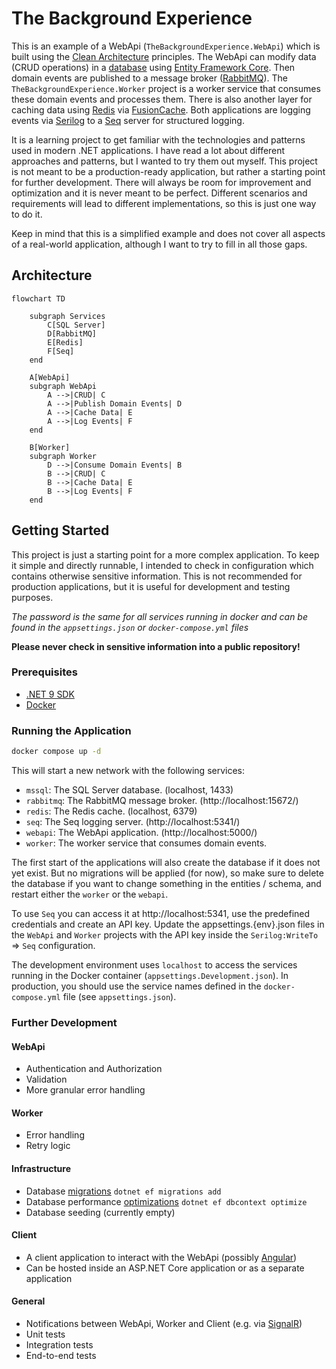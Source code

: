 # The Background Experience

This is an example of a WebApi (`TheBackgroundExperience.WebApi`) which is built using the [Clean Architecture](https://github.com/ardalis/CleanArchitecture) principles.
The WebApi can modify data (CRUD operations) in a [database](https://hub.docker.com/r/microsoft/mssql-server) using [Entity Framework Core](https://learn.microsoft.com/en-us/ef/core/).
Then domain events are published to a message broker ([RabbitMQ](https://www.rabbitmq.com/)).
The `TheBackgroundExperience.Worker` project is a worker service that consumes these domain events and processes them.
There is also another layer for caching data using [Redis](https://hub.docker.com/_/redis) via [FusionCache](https://github.com/ZiggyCreatures/FusionCache).
Both applications are logging events via [Serilog](https://serilog.net/) to a [Seq](https://datalust.co/seq) server for structured logging.

It is a learning project to get familiar with the technologies and patterns used in modern .NET applications.
I have read a lot about different approaches and patterns, but I wanted to try them out myself.
This project is not meant to be a production-ready application, but rather a starting point for further development.
There will always be room for improvement and optimization and it is never meant to be perfect.
Different scenarios and requirements will lead to different implementations, so this is just one way to do it.

Keep in mind that this is a simplified example and does not cover all aspects of a real-world application, 
although I want to try to fill in all those gaps.

## Architecture

```mermaid
flowchart TD

    subgraph Services 
        C[SQL Server]
        D[RabbitMQ]
        E[Redis]
        F[Seq]
    end

    A[WebApi]
    subgraph WebApi
        A -->|CRUD| C
        A -->|Publish Domain Events| D
        A -->|Cache Data| E
        A -->|Log Events| F
    end

    B[Worker]
    subgraph Worker
        D -->|Consume Domain Events| B
        B -->|CRUD| C
        B -->|Cache Data| E
        B -->|Log Events| F
    end
```

## Getting Started

This project is just a starting point for a more complex application.
To keep it simple and directly runnable, I intended to check in configuration which contains otherwise sensitive information.
This is not recommended for production applications, but it is useful for development and testing purposes.

_The password is the same for all services running in docker and can be found in the `appsettings.json` or `docker-compose.yml` files_

**Please never check in sensitive information into a public repository!**

### Prerequisites

- [.NET 9 SDK](https://dotnet.microsoft.com/download/dotnet/9.0)
- [Docker](https://www.docker.com/get-started)

### Running the Application

```bash
docker compose up -d
```

This will start a new network with the following services:
  - `mssql`: The SQL Server database. (localhost, 1433)
  - `rabbitmq`: The RabbitMQ message broker. (http://localhost:15672/)
  - `redis`: The Redis cache. (localhost, 6379)
  - `seq`: The Seq logging server. (http://localhost:5341/)
  - `webapi`: The WebApi application. (http://localhost:5000/)
  - `worker`: The worker service that consumes domain events. 

The first start of the applications will also create the database if it does not yet exist.
But no migrations will be applied (for now), so make sure to delete the database if you want to change something in the entities / schema, and restart either the `worker` or the `webapi`.

To use `Seq` you can access it at http://localhost:5341, use the predefined credentials and create an API key.
Update the appsettings.{env}.json files in the `WebApi` and `Worker` projects with the API key inside the `Serilog:WriteTo` => `Seq` configuration.

The development environment uses `localhost` to access the services running in the Docker container (`appsettings.Development.json`).
In production, you should use the service names defined in the `docker-compose.yml` file (see `appsettings.json`).

### Further Development

#### WebApi

- Authentication and Authorization
- Validation
- More granular error handling

#### Worker

- Error handling
- Retry logic

#### Infrastructure

- Database [migrations](https://learn.microsoft.com/en-us/ef/core/cli/dotnet#dotnet-ef-migrations-add) `dotnet ef migrations add`
- Database performance [optimizations](https://learn.microsoft.com/en-us/ef/core/cli/dotnet#dotnet-ef-dbcontext-optimize) `dotnet ef dbcontext optimize`
- Database seeding (currently empty)

#### Client

- A client application to interact with the WebApi (possibly [Angular](https://angular.dev/))
- Can be hosted inside an ASP.NET Core application or as a separate application

#### General

- Notifications between WebApi, Worker and Client (e.g. via [SignalR](https://dotnet.microsoft.com/en-us/apps/aspnet/signalr))
- Unit tests
- Integration tests
- End-to-end tests
